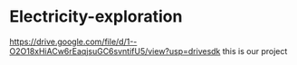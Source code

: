 # Electricity-exploration




https://drive.google.com/file/d/1--O2O18xHiACw6rEaqjsuGC6svntifU5/view?usp=drivesdk
this is our project
